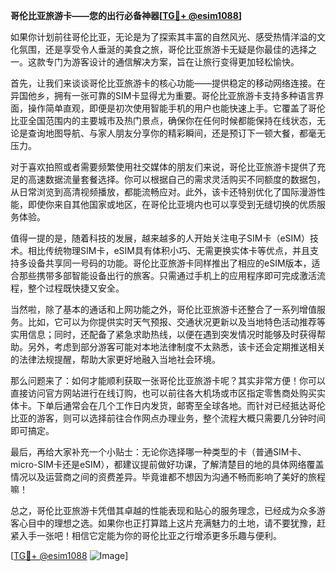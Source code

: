 **哥伦比亚旅游卡——您的出行必备神器[[TG💪+ @esim1088](https://t.me/s/esim1088)]**

如果你计划前往哥伦比亚，无论是为了探索其丰富的自然风光、感受热情洋溢的文化氛围，还是享受令人垂涎的美食之旅，哥伦比亚旅游卡无疑是你最佳的选择之一。这款专门为游客设计的通信解决方案，旨在让旅行变得更加轻松愉快。

首先，让我们来谈谈哥伦比亚旅游卡的核心功能——提供稳定的移动网络连接。在异国他乡，拥有一张可靠的SIM卡显得尤为重要。哥伦比亚旅游卡支持多种语言界面，操作简单直观，即便是初次使用智能手机的用户也能快速上手。它覆盖了哥伦比亚全国范围内的主要城市及热门景点，确保你在任何时候都能保持在线状态，无论是查询地图导航、与家人朋友分享你的精彩瞬间，还是预订下一顿大餐，都毫无压力。

对于喜欢拍照或者需要频繁使用社交媒体的朋友们来说，哥伦比亚旅游卡提供了充足的高速数据流量套餐选择。你可以根据自己的需求灵活购买不同额度的数据包，从日常浏览到高清视频播放，都能流畅应对。此外，该卡还特别优化了国际漫游性能，即使你来自其他国家或地区，在哥伦比亚境内也可以享受到无缝切换的优质服务体验。

值得一提的是，随着科技的发展，越来越多的人开始关注电子SIM卡（eSIM）技术。相比传统物理SIM卡，eSIM具有体积小巧、无需更换实体卡等优点，并且支持多设备共享同一号码的功能。哥伦比亚旅游卡同样推出了相应的eSIM版本，适合那些携带多部智能设备出行的旅客。只需通过手机上的应用程序即可完成激活流程，整个过程既快捷又安全。

当然啦，除了基本的通话和上网功能之外，哥伦比亚旅游卡还整合了一系列增值服务。比如，它可以为你提供实时天气预报、交通状况更新以及当地特色活动推荐等实用信息；同时，还配备了紧急求助热线，以便在遇到突发情况时能够及时获得帮助。另外，考虑到部分游客可能对本地法律制度不太熟悉，该卡还会定期推送相关的法律法规提醒，帮助大家更好地融入当地社会环境。

那么问题来了：如何才能顺利获取一张哥伦比亚旅游卡呢？其实非常方便！你可以直接访问官方网站进行在线订购，也可以前往各大机场或市区指定零售商处购买实体卡。下单后通常会在几个工作日内发货，邮寄至全球各地。而针对已经抵达哥伦比亚的游客，则可以选择前往合作网点办理业务，整个流程大概只需要几分钟时间即可搞定。

最后，再给大家补充一个小贴士：无论你选择哪一种类型的卡（普通SIM卡、micro-SIM卡还是eSIM），都建议提前做好功课，了解清楚目的地的具体网络覆盖情况以及运营商之间的资费差异。毕竟谁都不想因为沟通不畅而影响了美好的旅程嘛！

总之，哥伦比亚旅游卡凭借其卓越的性能表现和贴心的服务理念，已经成为众多游客心目中的理想之选。如果你也正打算踏上这片充满魅力的土地，请不要犹豫，赶紧入手一张吧！相信它定能为你的哥伦比亚之行增添更多乐趣与便利。

[[TG💪+ @esim1088](https://t.me/s/esim1088) ![Image](https://i.postimg.cc/4NQfJmqS/Snipaste-2025-05-13-00-14-12.png)]